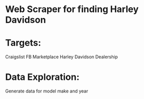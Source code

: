 # Web Scraper for finding Harley Davidson

# Targets:
Craigslist
FB Marketplace
Harley Davidson Dealership

# Data Exploration:
Generate data for model make and year

